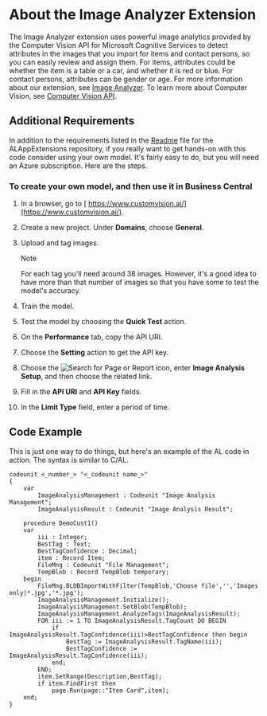 # About the Image Analyzer Extension
The Image Analyzer extension uses powerful image analytics provided by the Computer Vision API for Microsoft Cognitive Services to detect attributes in the images that you import for items and contact persons, so you can easily review and assign them. For items, attributes could be whether the item is a table or a car, and whether it is red or blue. For contact persons, attributes can be gender or age. For more information about our extension, see [Image Analyzer](https://docs.microsoft.com/en-us/dynamics365/business-central/ui-extensions-image-analyzer). To learn more about Computer Vision, see [Computer Vision API](https://go.microsoft.com/fwlink/?linkid=851476). 

## Additional Requirements
In addition to the requirements listed in the [Readme](readme.md) file for the ALAppExtensions repository, if you really want to get hands-on with this code consider using your own model. It's fairly easy to do, but you will need an Azure subscription. Here are the steps.

### To create your own model, and then use it in Business Central
1. In a browser, go to [ https://www.customvision.ai/](https://www.customvision.ai/).
2. Create a new project. Under **Domains**, choose **General**.
3. Upload and tag images. 
  
    > [!Note]
    > For each tag you'll need around 38 images. However, it's a good idea to have more than that number of images so that you have some to test the model's accuracy.
  
4. Train the model. <!--Find a link to information about training a model -->
5. Test the model by choosing the **Quick Test** action.
6. On the **Performance** tab, copy the API URI.
7. Choose the **Setting** action to get the API key.
8. Choose the ![Search for Page or Report](media/ui-search/search_small.png "Search for Page or Report icon") icon, enter **Image Analysis Setup**, and then choose the related link.
9. Fill in the **API URI** and **API Key** fields.
10. In the **Limit Type** field, enter a period of time.
<!-- 11. In the **Limit Value** field, FIND OUT WHAT THIS IS!!!  -->

## Code Example
This is just one way to do things, but here's an example of the AL code in action. The syntax is similar to C/AL.

```
codeunit <_number_> "<_codeunit name_>" 
{
    var
        ImageAnalysisManagement : Codeunit "Image Analysis Management";
        ImageAnalysisResult : Codeunit "Image Analysis Result";

    procedure DemoCust1()
    var
        iii : Integer;
        BestTag : Text;
        BestTagConfidence : Decimal;
        item : Record Item;
        FileMng : Codeunit "File Management";
        TempBlob : Record TempBlob temporary;
    begin
        FileMng.BLOBImportWithFilter(TempBlob,'Choose file','','Images only|*.jpg','*.jpg');
        ImageAnalysisManagement.Initialize();
        ImageAnalysisManagement.SetBlob(TempBlob);
        ImageAnalysisManagement.AnalyzeTags(ImageAnalysisResult);
        FOR iii := 1 TO ImageAnalysisResult.TagCount DO BEGIN
            if ImageAnalysisResult.TagConfidence(iii)>BestTagConfidence then begin
                BestTag := ImageAnalysisResult.TagName(iii);
                BestTagConfidence := ImageAnalysisResult.TagConfidence(iii);
            end;
        END;
        item.SetRange(Description,BestTag);
        if item.FindFirst then
            page.Run(page::"Item Card",item);
    end;
}

```


